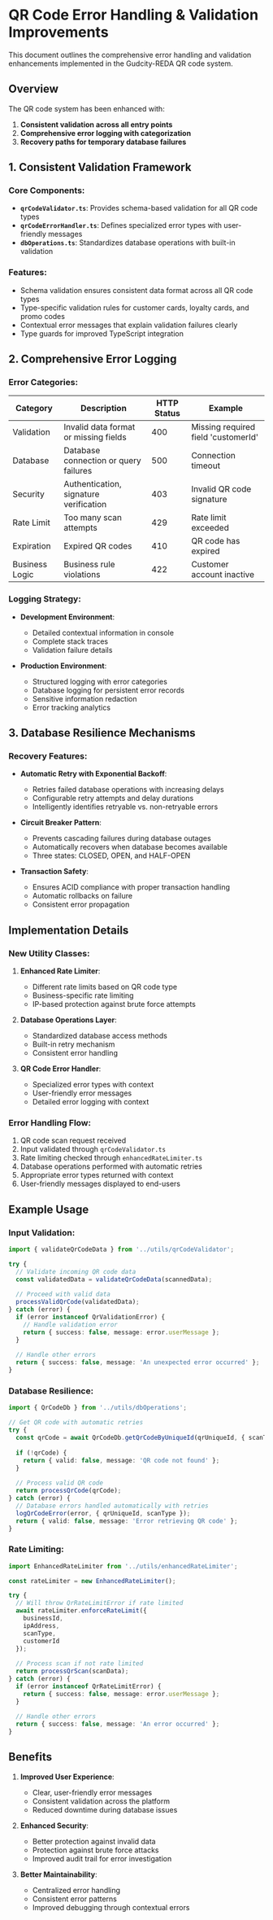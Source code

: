 # QR Code Error Handling & Validation Improvements

This document outlines the comprehensive error handling and validation enhancements implemented in the Gudcity-REDA QR code system.

## Overview

The QR code system has been enhanced with:

1. **Consistent validation across all entry points**
2. **Comprehensive error logging with categorization**
3. **Recovery paths for temporary database failures**

## 1. Consistent Validation Framework

### Core Components:

- **`qrCodeValidator.ts`**: Provides schema-based validation for all QR code types
- **`qrCodeErrorHandler.ts`**: Defines specialized error types with user-friendly messages
- **`dbOperations.ts`**: Standardizes database operations with built-in validation

### Features:

- Schema validation ensures consistent data format across all QR code types
- Type-specific validation rules for customer cards, loyalty cards, and promo codes
- Contextual error messages that explain validation failures clearly
- Type guards for improved TypeScript integration

## 2. Comprehensive Error Logging

### Error Categories:

| Category | Description | HTTP Status | Example |
|----------|-------------|-------------|---------|
| Validation | Invalid data format or missing fields | 400 | Missing required field 'customerId' |
| Database | Database connection or query failures | 500 | Connection timeout |
| Security | Authentication, signature verification | 403 | Invalid QR code signature |
| Rate Limit | Too many scan attempts | 429 | Rate limit exceeded |
| Expiration | Expired QR codes | 410 | QR code has expired |
| Business Logic | Business rule violations | 422 | Customer account inactive |

### Logging Strategy:

- **Development Environment**:
  - Detailed contextual information in console
  - Complete stack traces
  - Validation failure details

- **Production Environment**:
  - Structured logging with error categories
  - Database logging for persistent error records
  - Sensitive information redaction
  - Error tracking analytics

## 3. Database Resilience Mechanisms

### Recovery Features:

- **Automatic Retry with Exponential Backoff**:
  - Retries failed database operations with increasing delays
  - Configurable retry attempts and delay durations
  - Intelligently identifies retryable vs. non-retryable errors

- **Circuit Breaker Pattern**:
  - Prevents cascading failures during database outages
  - Automatically recovers when database becomes available
  - Three states: CLOSED, OPEN, and HALF-OPEN

- **Transaction Safety**:
  - Ensures ACID compliance with proper transaction handling
  - Automatic rollbacks on failure
  - Consistent error propagation

## Implementation Details

### New Utility Classes:

1. **Enhanced Rate Limiter**:
   - Different rate limits based on QR code type
   - Business-specific rate limiting
   - IP-based protection against brute force attempts

2. **Database Operations Layer**:
   - Standardized database access methods
   - Built-in retry mechanism
   - Consistent error handling

3. **QR Code Error Handler**:
   - Specialized error types with context
   - User-friendly error messages
   - Detailed error logging with context

### Error Handling Flow:

1. QR code scan request received
2. Input validated through `qrCodeValidator.ts`
3. Rate limiting checked through `enhancedRateLimiter.ts`
4. Database operations performed with automatic retries
5. Appropriate error types returned with context
6. User-friendly messages displayed to end-users

## Example Usage

### Input Validation:

```typescript
import { validateQrCodeData } from '../utils/qrCodeValidator';

try {
  // Validate incoming QR code data
  const validatedData = validateQrCodeData(scannedData);
  
  // Proceed with valid data
  processValidQrCode(validatedData);
} catch (error) {
  if (error instanceof QrValidationError) {
    // Handle validation error
    return { success: false, message: error.userMessage };
  }
  
  // Handle other errors
  return { success: false, message: 'An unexpected error occurred' };
}
```

### Database Resilience:

```typescript
import { QrCodeDb } from '../utils/dbOperations';

// Get QR code with automatic retries
try {
  const qrCode = await QrCodeDb.getQrCodeByUniqueId(qrUniqueId, { scanType });
  
  if (!qrCode) {
    return { valid: false, message: 'QR code not found' };
  }
  
  // Process valid QR code
  return processQrCode(qrCode);
} catch (error) {
  // Database errors handled automatically with retries
  logQrCodeError(error, { qrUniqueId, scanType });
  return { valid: false, message: 'Error retrieving QR code' };
}
```

### Rate Limiting:

```typescript
import EnhancedRateLimiter from '../utils/enhancedRateLimiter';

const rateLimiter = new EnhancedRateLimiter();

try {
  // Will throw QrRateLimitError if rate limited
  await rateLimiter.enforceRateLimit({
    businessId,
    ipAddress,
    scanType,
    customerId
  });
  
  // Process scan if not rate limited
  return processQrScan(scanData);
} catch (error) {
  if (error instanceof QrRateLimitError) {
    return { success: false, message: error.userMessage };
  }
  
  // Handle other errors
  return { success: false, message: 'An error occurred' };
}
```

## Benefits

1. **Improved User Experience**:
   - Clear, user-friendly error messages
   - Consistent validation across the platform
   - Reduced downtime during database issues

2. **Enhanced Security**:
   - Better protection against invalid data
   - Protection against brute force attacks
   - Improved audit trail for error investigation

3. **Better Maintainability**:
   - Centralized error handling
   - Consistent error patterns
   - Improved debugging through contextual errors 